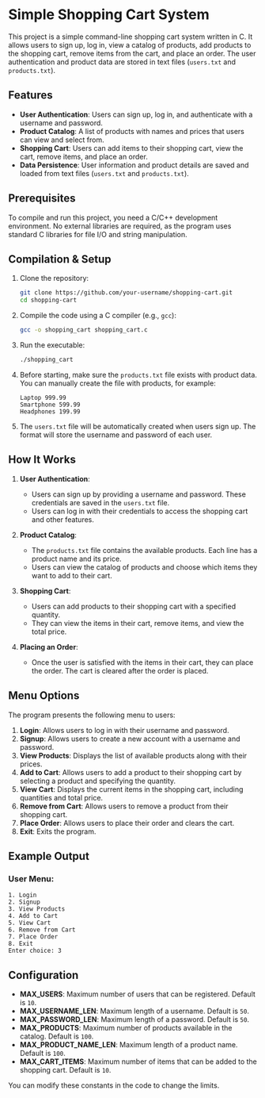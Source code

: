 
# Simple Shopping Cart System

This project is a simple command-line shopping cart system written in C. It allows users to sign up, log in, view a catalog of products, add products to the shopping cart, remove items from the cart, and place an order. The user authentication and product data are stored in text files (`users.txt` and `products.txt`).

## Features

- **User Authentication**: Users can sign up, log in, and authenticate with a username and password.
- **Product Catalog**: A list of products with names and prices that users can view and select from.
- **Shopping Cart**: Users can add items to their shopping cart, view the cart, remove items, and place an order.
- **Data Persistence**: User information and product details are saved and loaded from text files (`users.txt` and `products.txt`).

## Prerequisites

To compile and run this project, you need a C/C++ development environment. No external libraries are required, as the program uses standard C libraries for file I/O and string manipulation.

## Compilation & Setup

1. Clone the repository:
   ```bash
   git clone https://github.com/your-username/shopping-cart.git
   cd shopping-cart
   ```

2. Compile the code using a C compiler (e.g., `gcc`):
   ```bash
   gcc -o shopping_cart shopping_cart.c
   ```

3. Run the executable:
   ```bash
   ./shopping_cart
   ```

4. Before starting, make sure the `products.txt` file exists with product data. You can manually create the file with products, for example:

   ```
   Laptop 999.99
   Smartphone 599.99
   Headphones 199.99
   ```

5. The `users.txt` file will be automatically created when users sign up. The format will store the username and password of each user.

## How It Works

1. **User Authentication**:
   - Users can sign up by providing a username and password. These credentials are saved in the `users.txt` file.
   - Users can log in with their credentials to access the shopping cart and other features.

2. **Product Catalog**:
   - The `products.txt` file contains the available products. Each line has a product name and its price.
   - Users can view the catalog of products and choose which items they want to add to their cart.

3. **Shopping Cart**:
   - Users can add products to their shopping cart with a specified quantity.
   - They can view the items in their cart, remove items, and view the total price.

4. **Placing an Order**:
   - Once the user is satisfied with the items in their cart, they can place the order. The cart is cleared after the order is placed.

## Menu Options

The program presents the following menu to users:

1. **Login**: Allows users to log in with their username and password.
2. **Signup**: Allows users to create a new account with a username and password.
3. **View Products**: Displays the list of available products along with their prices.
4. **Add to Cart**: Allows users to add a product to their shopping cart by selecting a product and specifying the quantity.
5. **View Cart**: Displays the current items in the shopping cart, including quantities and total price.
6. **Remove from Cart**: Allows users to remove a product from their shopping cart.
7. **Place Order**: Allows users to place their order and clears the cart.
8. **Exit**: Exits the program.

## Example Output

### User Menu:
```
1. Login
2. Signup
3. View Products
4. Add to Cart
5. View Cart
6. Remove from Cart
7. Place Order
8. Exit
Enter choice: 3
```

## Configuration

- **MAX_USERS**: Maximum number of users that can be registered. Default is `10`.
- **MAX_USERNAME_LEN**: Maximum length of a username. Default is `50`.
- **MAX_PASSWORD_LEN**: Maximum length of a password. Default is `50`.
- **MAX_PRODUCTS**: Maximum number of products available in the catalog. Default is `100`.
- **MAX_PRODUCT_NAME_LEN**: Maximum length of a product name. Default is `100`.
- **MAX_CART_ITEMS**: Maximum number of items that can be added to the shopping cart. Default is `10`.

You can modify these constants in the code to change the limits.
